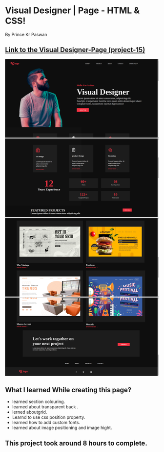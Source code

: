 # Visual Designer | Page - HTML & CSS!

By Prince Kr Paswan

## [Link to the Visual Designer-Page (project-15)](https://seo-page.netlify.app/)


![Completed Website](img1.png)
![](img2.png)
![](img3.png)
![](img4.png)

## What I learned While creating this page?

- learned section colouring.
- learned about transparent back .
- lerned aboutgrid.
- Learnd to use css position  property.
- learned how to add custom fonts.
- learned about image positioning and image hight.

## This project took around 8 hours to complete.
